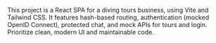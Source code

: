 <!-- Use this file to provide workspace-specific custom instructions to Copilot. For more details, visit https://code.visualstudio.com/docs/copilot/copilot-customization#_use-a-githubcopilotinstructionsmd-file -->

This project is a React SPA for a diving tours business, using Vite and Tailwind CSS. It features hash-based routing, authentication (mocked OpenID Connect), protected chat, and mock APIs for tours and login. Prioritize clean, modern UI and maintainable code.
